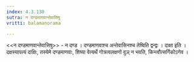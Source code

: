 ```yaml
---
index: 4.3.130
sutra: न दण्डमाणवान्तेवासिषु
vritti: balamanorama

---
```

<<न दण्डमाणवान्तेवासिषु>> - न दण्ड । दण्डमाणवाश्च अन्तेवासिनश्च तेष्विति द्वन्द्वः । दाक्षा इति । दक्षस्यापत्यं दाक्षिः, तस्येमे दण्डमाणवाः, शिष्या वेत्यर्थे गोत्रत्वलक्षणो वुञ् न भवति, किन्त्वौत्सर्गिकोऽणेव । 